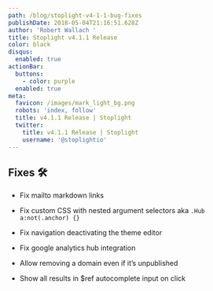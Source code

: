 ```yaml
---
path: /blog/stoplight-v4-1-1-bug-fixes
publishDate: 2018-05-04T21:16:51.628Z
author: 'Robert Wallach '
title: Stoplight v4.1.1 Release
color: black
disqus:
  enabled: true
actionBar:
  buttons:
    - color: purple
  enabled: true
meta:
  favicon: /images/mark_light_bg.png
  robots: 'index, follow'
  title: v4.1.1 Release | Stoplight
  twitter:
    title: v4.1.1 Release | Stoplight
    username: '@stoplightio'
---
```

## Fixes 🛠

* Fix mailto markdown links

* Fix custom CSS with nested argument selectors aka `.Hub a:not(.anchor) {}`

* Fix navigation deactivating the theme editor

* Fix google analytics hub integration

* Allow removing a domain even if it’s unpublished

* Show all results in $ref autocomplete input on click

